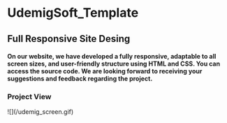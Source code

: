# UdemigSoft_Template

<h2> Full Responsive Site Desing </h2>

<h4> On our website, we have developed a fully responsive, adaptable to all screen sizes, and user-friendly structure using HTML and CSS. You can access the source code. We are looking forward to receiving your suggestions and feedback regarding the project. </h4>

<h3> Project View </h3>
![](/udemig_screen.gif)
